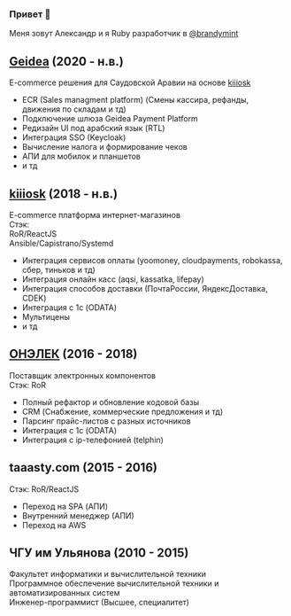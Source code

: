 ### Привет 👋

Меня зовут Алекcандр и я Ruby разработчик в [@brandymint](https://github.com/brandymint)

## [Geidea](https://geidea.net/) (2020 - н.в.)
E-commerce решения для Саудовской Аравии на основе [kiiiosk](https://kiiiosk.store/)
* ECR (Sales managment platform) (Смены кассира, рефанды, движения по складам и тд)
* Подключение шлюза Geidea Payment Platform
* Редизайн UI под арабский язык (RTL)
* Интеграция SSO (Keycloak)
* Вычисление налога и формирование чеков
* АПИ для мобилок и планшетов
* и тд

## [kiiiosk](https://kiiiosk.store/) (2018 - н.в.)
E-commerce платформа интернет-магазинов\
Стэк:\
RoR/ReactJS\
Ansible/Capistrano/Systemd
* Интеграция сервисов оплаты (yoomoney, cloudpayments, robokassa, сбер, тиньков и тд)
* Интеграция онлайн касс (aqsi, kassatka, lifepay)
* Интеграция способов доставки (ПочтаРоссии, ЯндексДоставка, CDEK)
* Интеграция с 1с (ODATA)
* Мультицены
* и тд

## [ОНЭЛЕК](https://onelec.ru/) (2016 - 2018)
Поставщик электронных компонентов\
Стэк: RoR
* Полный рефактор и обновление кодовой базы
* CRM (Снабжение, коммерческие предложения и тд)
* Парсинг прайс-листов с разных источников
* Интеграция с 1с (ODATA)
* Интеграция с ip-телефонией (telphin)

## taaasty.com (2015 - 2016)
Стэк: RoR/ReactJS
* Переход на SPA (АПИ)
* Внутренний менеджер (АПИ)
* Переход на AWS

## ЧГУ им Ульянова (2010 - 2015)
Факультет информатики и вычислительной техники\
Программное обеспечение вычислительной техники и автоматизированных систем\
Инженер-программист (Высшее, специалитет)
